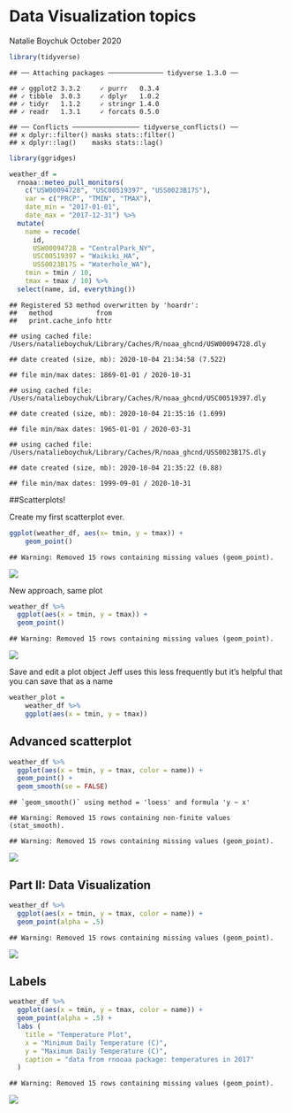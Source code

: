 Data Visualization topics
================
Natalie Boychuk
October 2020

``` r
library(tidyverse)
```

    ## ── Attaching packages ────────────── tidyverse 1.3.0 ──

    ## ✓ ggplot2 3.3.2     ✓ purrr   0.3.4
    ## ✓ tibble  3.0.3     ✓ dplyr   1.0.2
    ## ✓ tidyr   1.1.2     ✓ stringr 1.4.0
    ## ✓ readr   1.3.1     ✓ forcats 0.5.0

    ## ── Conflicts ───────────────── tidyverse_conflicts() ──
    ## x dplyr::filter() masks stats::filter()
    ## x dplyr::lag()    masks stats::lag()

``` r
library(ggridges)
```

``` r
weather_df = 
  rnoaa::meteo_pull_monitors(
    c("USW00094728", "USC00519397", "USS0023B17S"),
    var = c("PRCP", "TMIN", "TMAX"), 
    date_min = "2017-01-01",
    date_max = "2017-12-31") %>%
  mutate(
    name = recode(
      id, 
      USW00094728 = "CentralPark_NY", 
      USC00519397 = "Waikiki_HA",
      USS0023B17S = "Waterhole_WA"),
    tmin = tmin / 10,
    tmax = tmax / 10) %>%
  select(name, id, everything())
```

    ## Registered S3 method overwritten by 'hoardr':
    ##   method           from
    ##   print.cache_info httr

    ## using cached file: /Users/natalieboychuk/Library/Caches/R/noaa_ghcnd/USW00094728.dly

    ## date created (size, mb): 2020-10-04 21:34:58 (7.522)

    ## file min/max dates: 1869-01-01 / 2020-10-31

    ## using cached file: /Users/natalieboychuk/Library/Caches/R/noaa_ghcnd/USC00519397.dly

    ## date created (size, mb): 2020-10-04 21:35:16 (1.699)

    ## file min/max dates: 1965-01-01 / 2020-03-31

    ## using cached file: /Users/natalieboychuk/Library/Caches/R/noaa_ghcnd/USS0023B17S.dly

    ## date created (size, mb): 2020-10-04 21:35:22 (0.88)

    ## file min/max dates: 1999-09-01 / 2020-10-31

\#\#Scatterplots\!

Create my first scatterplot ever.

``` r
ggplot(weather_df, aes(x= tmin, y = tmax)) +
    geom_point()
```

    ## Warning: Removed 15 rows containing missing values (geom_point).

![](lecture-3_files/figure-gfm/unnamed-chunk-2-1.png)<!-- -->

New approach, same plot

``` r
weather_df %>% 
  ggplot(aes(x = tmin, y = tmax)) + 
  geom_point()
```

    ## Warning: Removed 15 rows containing missing values (geom_point).

![](lecture-3_files/figure-gfm/unnamed-chunk-3-1.png)<!-- -->

Save and edit a plot object Jeff uses this less frequently but it’s
helpful that you can save that as a name

``` r
weather_plot = 
    weather_df %>% 
    ggplot(aes(x = tmin, y = tmax))
```

## Advanced scatterplot

``` r
weather_df %>% 
  ggplot(aes(x = tmin, y = tmax, color = name)) + 
  geom_point() + 
  geom_smooth(se = FALSE)
```

    ## `geom_smooth()` using method = 'loess' and formula 'y ~ x'

    ## Warning: Removed 15 rows containing non-finite values (stat_smooth).

    ## Warning: Removed 15 rows containing missing values (geom_point).

![](lecture-3_files/figure-gfm/unnamed-chunk-5-1.png)<!-- -->

## Part II: Data Visualization

``` r
weather_df %>% 
  ggplot(aes(x = tmin, y = tmax, color = name)) + 
  geom_point(alpha = .5)
```

    ## Warning: Removed 15 rows containing missing values (geom_point).

![](lecture-3_files/figure-gfm/unnamed-chunk-6-1.png)<!-- -->

## Labels

``` r
weather_df %>% 
  ggplot(aes(x = tmin, y = tmax, color = name)) + 
  geom_point(alpha = .5) + 
  labs (
    title = "Temperature Plot",
    x = "Minimum Daily Temperature (C)",
    y = "Maximum Daily Temperature (C)",
    caption = "data from rnooaa package: temperatures in 2017"
  ) 
```

    ## Warning: Removed 15 rows containing missing values (geom_point).

![](lecture-3_files/figure-gfm/unnamed-chunk-7-1.png)<!-- -->
